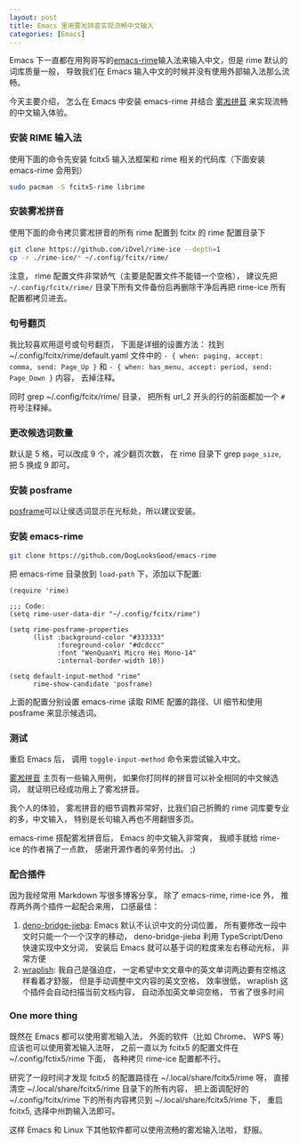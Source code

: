 ```yaml
---
layout: post
title: Emacs 里用雾凇拼音实现流畅中文输入
categories: [Emacs]
---
```


Emacs 下一直都在用狗哥写的[emacs-rime](https://github.com/DogLooksGood/emacs-rime)输入法来输入中文，但是 rime 默认的词库质量一般， 导致我们在 Emacs 输入中文的时候并没有使用外部输入法那么流畅。

今天主要介绍， 怎么在 Emacs 中安装 emacs-rime 并结合 [雾凇拼音](https://github.com/iDvel/rime-ice) 来实现流畅的中文输入体验。

### 安装 RIME 输入法

使用下面的命令先安装 fcitx5 输入法框架和 rime 相关的代码库（下面安装 emacs-rime 会用到）

```bash
sudo pacman -S fcitx5-rime librime
```

### 安装雾凇拼音

使用下面的命令拷贝雾凇拼音的所有 rime 配置到 fcitx 的 rime 配置目录下

```bash
git clone https://github.com/iDvel/rime-ice --depth=1
cp -r ./rime-ice/* ~/.config/fcitx/rime/
```

注意， rime 配置文件非常娇气（主要是配置文件不能错一个空格）， 建议先把 `~/.config/fcitx/rime/` 目录下所有文件备份后再删除干净后再把 rime-ice 所有配置都拷贝进去。

### 句号翻页
我比较喜欢用逗号或句号翻页， 下面是详细的设置方法：
找到 ~/.config/fcitx/rime/default.yaml 文件中的 `- { when: paging, accept: comma, send: Page_Up }` 和 `- { when: has_menu, accept: period, send: Page_Down }` 内容， 去掉注释。

同时 grep ~/.config/fcitx/rime/ 目录， 把所有 url_2 开头的行的前面都加一个 `#` 符号注释掉。

### 更改候选词数量
默认是 5 格，可以改成 9 个，减少翻页次数， 在 rime 目录下 grep `page_size`, 把 5 换成 9 即可。

### 安装 posframe

[posframe](https://github.com/tumashu/posframe)可以让侯选词显示在光标处，所以建议安装。

### 安装 emacs-rime

```bash
git clone https://github.com/DogLooksGood/emacs-rime
```

把 emacs-rime 目录放到 ```load-path``` 下，添加以下配置:

```elisp
(require 'rime)

;;; Code:
(setq rime-user-data-dir "~/.config/fcitx/rime")

(setq rime-posframe-properties
      (list :background-color "#333333"
            :foreground-color "#dcdccc"
            :font "WenQuanYi Micro Hei Mono-14"
            :internal-border-width 10))

(setq default-input-method "rime"
      rime-show-candidate 'posframe)
```

上面的配置分别设置 emacs-rime 读取 RIME 配置的路径、UI 细节和使用 posframe 来显示候选词。

### 测试
重启 Emacs 后， 调用 `toggle-input-method` 命令来尝试输入中文。

[雾凇拼音](https://github.com/iDvel/rime-ice) 主页有一些输入用例， 如果你打同样的拼音可以补全相同的中文候选词， 就证明已经成功用上了雾凇拼音。

我个人的体验， 雾凇拼音的细节调教非常好，比我们自己折腾的 rime 词库要专业的多，中文输入， 特别是长句输入再也不用翻很多页。

emacs-rime 搭配雾凇拼音后， Emacs 的中文输入非常爽， 我顺手就给 rime-ice 的作者捐了一点款， 感谢开源作者的辛劳付出。 ;)

### 配合插件
因为我经常用 Markdown 写很多博客分享， 除了 emacs-rime, rime-ice 外， 推荐两外两个插件一起配合来用， 口感最佳：

1. [deno-bridge-jieba](https://github.com/ginqi7/deno-bridge-jieba): Emacs 默认不认识中文的分词位置， 所有要修改一段中文时只能一个一个汉字的移动， deno-bridge-jieba 利用 TypeScript/Deno 快速实现中文分词， 安装后 Emacs 就可以基于词的粒度来左右移动光标， 非常方便
2. [wraplish](https://github.com/manateelazycat/wraplish): 我自己是强迫症， 一定希望中文文章中的英文单词两边要有空格这样看着才舒服， 但是手动调整中文内容的英文空格， 效率很低， wraplish 这个插件会自动扫描当前文档内容， 自动添加英文单词空格， 节省了很多时间

### One more thing
既然在 Emacs 都可以使用雾凇输入法， 外面的软件（比如 Chrome、 WPS 等）应该也可以使用雾凇输入法呀， 之前一直以为 fcitx5 的配置文件在 ~/.config/fctix5/rime 下面， 各种拷贝 rime-ice 配置都不行。 

研究了一段时间才发现 fcitx5 的配置路径在 ~/.local/share/fcitx5/rime 呀， 直接清空 ~/.local/share/fcitx5/rime 目录下的所有内容， 把上面调配好的 ~/.config/fcitx/rime 下的所有内容拷贝到 ~/.local/share/fcitx5/rime 下， 重启 fcitx5, 选择中州韵输入法即可。

这样 Emacs 和 Linux 下其他软件都可以使用流畅的雾凇输入法啦， 舒服。
